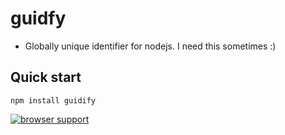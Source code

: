 # guidfy

* Globally unique identifier for nodejs. I need this sometimes :)


## Quick start

```
npm install guidify
```

[![browser support](https://ci.testling.com/arifcakiroglu/max-by.png)
](https://ci.testling.com/arifcakiroglu/max-by)
